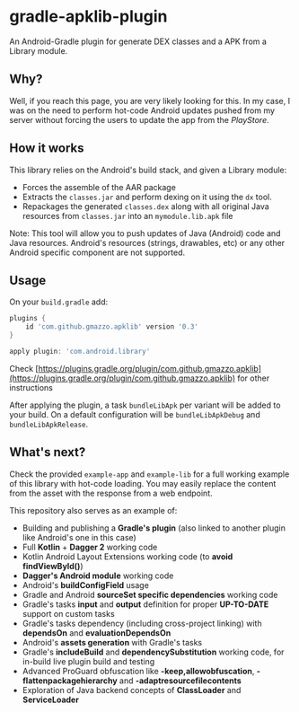 # gradle-apklib-plugin
An Android-Gradle plugin for generate DEX classes and a APK from a Library module.

## Why?
Well, if you reach this page, you are very likely looking for this.
In my case, I was on the need to perform hot-code Android updates pushed from my server without forcing the users to update the app from the *PlayStore*.

## How it works
This library relies on the Android's build stack, and given a Library module:
- Forces the assemble of the AAR package
- Extracts the `classes.jar` and perform dexing on it using the `dx` tool.
- Repackages the generated `classes.dex` along with all original Java resources from `classes.jar` into an `mymodule.lib.apk` file

Note: This tool will allow you to push updates of Java (Android) code and Java resources. Android's resources (strings, drawables, etc) or any other Android specific component are not supported.

## Usage
On your `build.gradle` add:
```groovy
plugins {
    id 'com.github.gmazzo.apklib' version '0.3'
}

apply plugin: 'com.android.library'
```
Check [https://plugins.gradle.org/plugin/com.github.gmazzo.apklib](https://plugins.gradle.org/plugin/com.github.gmazzo.apklib) for other instructions

After applying the plugin, a task `bundleLibApk` per variant will be added to your build.
On a default configuration will be `bundleLibApkDebug` and `bundleLibApkRelease`.

## What's next?
Check the provided `example-app` and `example-lib` for a full working example of this library with hot-code loading.
You may easily replace the content from the asset with the response from a web endpoint.

This repository also serves as an example of:
- Building and publishing a **Gradle's plugin** (also linked to another plugin like Android's one in this case)
- Full **Kotlin** + **Dagger 2** working code
- Kotlin Android Layout Extensions working code (to **avoid findViewById()**)
- **Dagger's Android module** working code
- Android's **buildConfigField** usage
- Gradle and Android **sourceSet specific dependencies** working code
- Gradle's tasks **input** and **output** definition for proper **UP-TO-DATE** support on custom tasks
- Gradle's tasks dependency (including cross-project linking) with **dependsOn** and **evaluationDependsOn**
- Android's **assets generation** with Gradle's tasks
- Gradle's **includeBuild** and **dependencySubstitution** working code, for in-build live plugin build and testing
- Advanced ProGuard obfuscation like **-keep,allowobfuscation**, **-flattenpackagehierarchy** and **-adaptresourcefilecontents**
- Exploration of Java backend concepts of **ClassLoader** and **ServiceLoader**
